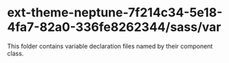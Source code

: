 # ext-theme-neptune-7f214c34-5e18-4fa7-82a0-336fe8262344/sass/var

This folder contains variable declaration files named by their component class.
